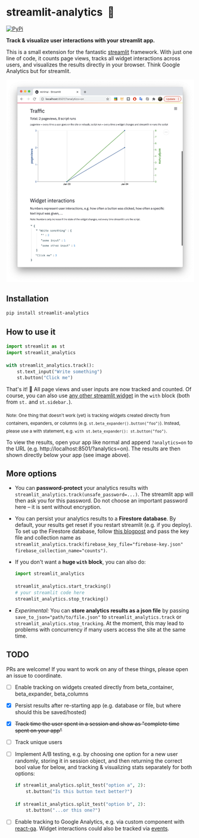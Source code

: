 # streamlit-analytics &nbsp;👀

[![PyPi](https://img.shields.io/pypi/v/streamlit-analytics)](https://pypi.org/project/streamlit-analytics/)

**Track & visualize user interactions with your streamlit app.**

This is a small extension for the fantastic [streamlit](https://www.streamlit.io/) 
framework. With just one line of code, it counts page views, tracks all widget 
interactions across users, and visualizes the results directly in your browser. 
Think Google Analytics but for streamlit.

<p align="center">
    <img src="images/example.png" width=600>
</p>


## Installation

```bash
pip install streamlit-analytics
```


## How to use it

```python
import streamlit as st
import streamlit_analytics

with streamlit_analytics.track():
    st.text_input("Write something")
    st.button("Click me")
```

That's it! 🎈 All page views and user inputs are now tracked and counted. Of course, 
you can also use [any other streamlit widget](https://docs.streamlit.io/en/stable/api.html#add-widgets-to-sidebar) 
in the `with` block (both from `st.` and `st.sidebar.`). 

<sub>Note: One thing that doesn't work (yet) is tracking widgets created directly from 
containers, expanders, or columns (e.g. `st.beta_expander().button("foo")`). Instead, 
please use a with statement, e.g. `with st.beta_expander(): st.button("foo")`.</sub>

To view the results, open your app like normal and append `?analytics=on` to the URL 
(e.g. http://localhost:8501/?analytics=on). The results are then shown directly below 
your app (see image above).


## More options

- You can **password-protect** your analytics results with 
`streamlit_analytics.track(unsafe_password=...)`. The streamlit app will then ask you 
for this password. Do not choose an important password here – it is sent without 
encryption.
- You can persist your analytics results to a **Firestore database**. By default, your results get reset if you restart streamlit (e.g. if you deploy). 
To set up the Firestore database, follow [this blogpost](https://blog.streamlit.io/streamlit-firestore/)
 and pass the key file and collection name as 
`streamlit_analytics.track(firebase_key_file="firebase-key.json" firebase_collection_name="counts")`.
- If you don't want a **huge `with` block**, you can also do:

    ```python
    import streamlit_analytics

    streamlit_analytics.start_tracking()
    # your streamlit code here
    streamlit_analytics.stop_tracking()
    ```

- *Experimental:* You can **store analytics results as a json file** by passing 
`save_to_json="path/to/file.json"` to `streamlit_analytics.track` or 
`streamlit_analytics.stop_tracking`. At the moment, this may lead to problems with 
concurrency if many users access the site at the same time. 


## TODO

PRs are welcome! If you want to work on any of these things, please open an issue to coordinate. 

- [ ] Enable tracking on widgets created directly from beta_container, beta_expander, beta_columns
- [x] Persist results after re-starting app (e.g. database or file, but where should this be saved/hosted)
- [x] ~~Track time the user spent in a session and show as "complete time spent on your app"~~
- [ ] Track unique users
- [ ] Implement A/B testing, e.g. by choosing one option for a new user randomly, storing it 
in session object, and then returning the correct bool value for below, and tracking
& visualizing stats separately for both options:
 
    ```python
    if streamlit_analytics.split_test("option a", 2):
        st.button("Is this button text better?")

    if streamlit_analytics.split_test("option b", 2):
        st.button("...or this one?")
    ```

- [ ] Enable tracking to Google Analytics, e.g. via custom component with [react-ga](https://github.com/react-ga/react-ga). Widget interactions could also be tracked via [events](https://github.com/react-ga/react-ga#reactgaeventargs).
